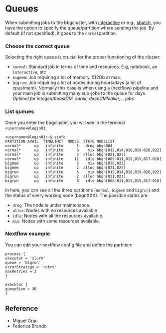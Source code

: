 
# Queues

When submitting jobs to the bbgcluster, with [interactive](https://bbglab.github.io/bbgwiki/Cluster_basics/Interactive/) or e.g., [sbatch](https://bbglab.github.io/bbgwiki/Cluster_basics/Submitting_jobs/SLURM/), you have the option to specify the queue/partition where sending the job. By default (if not specified), it goes to the `normal`partition.

### Choose the correct queue
Selecting the right queue is crucial for the proper functioning of the cluster:    
- `normal`: Standard job in terms of time and resources. E.g, notebook, an `interactive`, etc    
- `bigmem`: Job requiring a lot of memory. 512Gb at max.    
- `bigrun`: Job requiring a lot of nodes during hours/days (a lot of cpus/mem). Normally this case is when using a (nextflow) pipeline and your main job is submitting many sub-jobs to the queue for days. *Optimal for intogen/boostDM, sarek, deepUMIcaller,... jobs*    

### List queues

Once you enter the bbgcluster, you will see in the terminal `<username>@login01`:
```
<username>@login01:~$ sinfo
PARTITION AVAIL  TIMELIMIT  NODES  STATE NODELIST
normal*      up   infinite      1   drng bbgn004
normal*      up   infinite      6    mix bbgn[012,014,016,019-020,022]
normal*      up   infinite      2  alloc bbgn[021,023]
normal*      up   infinite     11   idle bbgn[005-011,013,015,017-018]
bigmem       up   infinite      2    mix bbgn[020,022]
bigmem       up   infinite      2  alloc bbgn[021,023]
bigrun       up   infinite      6    mix bbgn[012,014,016,019-020,022]
bigrun       up   infinite      2  alloc bbgn[021,023]
bigrun       up   infinite      8   idle bbgn[008-011,013,015,017-018]
```
In here, you can see all the three partitions (`normal`, `bigmem` and `bigrun`) and  the status of every working node (bbgnXXX). The possible states are:
- `drng`: The node is under maintenance.
- `alloc`: Nodes with no resources available
- `idle`: Nodes with all the resources available.
- `mix`: Nodes with some resources available.

### Nextflow example

You can edit your nextflow config file and define the partition:
```
process { 
executor = 'slurm' 
queue = 'bigrun' 
errorStrategy = 'retry' 
maxRetries = 2 
} 

executor { 
queueSize = 30 
}
```


## Reference

- Miguel Grau
- Federica Brando

